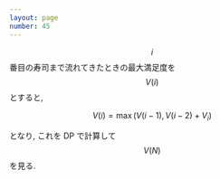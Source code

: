 ```yaml
---
layout: page
number: 45
---
```

$$i$$ 番目の寿司まで流れてきたときの最大満足度を $$V(i)$$ とすると,

$$
V(i) = \max(V(i - 1), V(i - 2) + V_i)
$$

となり, これを DP で計算して $$V(N)$$ を見る.
